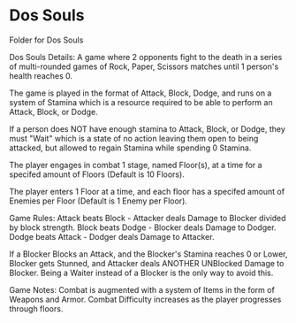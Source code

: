 # Dos Souls
Folder for Dos Souls

Dos Souls Details:
A game where 2 opponents fight to the death in a series of multi-rounded
games of Rock, Paper, Scissors matches until 1 person's health reaches 0.

The game is played in the format of Attack, Block, Dodge,
and runs on a system of Stamina which is a
resource required to be able to perform an Attack, Block, or Dodge.

If a person does NOT have enough stamina to Attack, Block, or Dodge,
they must "Wait" which is a state of no action leaving them open to being attacked,
but allowed to regain Stamina while spending 0 Stamina.

The player engages in combat 1 stage, named Floor(s), at a time
for a specifed amount of Floors (Default is 10 Floors).

The player enters 1 Floor at a time, and each floor has
a specifed amount of Enemies per Floor (Default is 1 Enemy per Floor).

Game Rules:
Attack  beats  Block  -  Attacker deals Damage to Blocker divided by block strength.
Block   beats  Dodge  -  Blocker deals Damage to Dodger.
Dodge   beats  Attack -  Dodger deals Damage to Attacker.

If a Blocker Blocks an Attack, and the Blocker's Stamina reaches 0 or Lower,
Blocker gets Stunned, and Attacker deals ANOTHER UNBlocked Damage to Blocker.
Being a Waiter instead of a Blocker is the only way to avoid this.

Game Notes:
Combat is augmented with a system of Items in the form of Weapons and Armor.
Combat Difficulty increases as the player progresses through floors.
